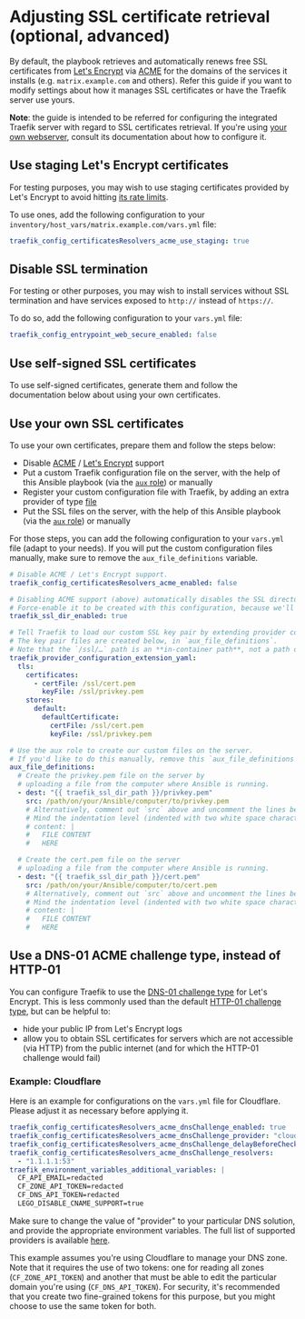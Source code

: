 <!--
SPDX-FileCopyrightText: 2018 - 2024 Slavi Pantaleev
SPDX-FileCopyrightText: 2020 - 2024 MDAD project contributors
SPDX-FileCopyrightText: 2020 Aaron Raimist
SPDX-FileCopyrightText: 2022 Alejo Diaz
SPDX-FileCopyrightText: 2022 Julian Foad
SPDX-FileCopyrightText: 2024 - 2025 Suguru Hirahara

SPDX-License-Identifier: AGPL-3.0-or-later
-->

# Adjusting SSL certificate retrieval (optional, advanced)

By default, the playbook retrieves and automatically renews free SSL certificates from [Let's Encrypt](https://letsencrypt.org/) via [ACME](https://en.wikipedia.org/wiki/Automatic_Certificate_Management_Environment) for the domains of the services it installs (e.g. `matrix.example.com` and others). Refer this guide if you want to modify settings about how it manages SSL certificates or have the Traefik server use yours.

**Note**: the guide is intended to be referred for configuring the integrated Traefik server with regard to SSL certificates retrieval. If you're using [your own webserver](configuring-playbook-own-webserver.md), consult its documentation about how to configure it.

## Use staging Let's Encrypt certificates

For testing purposes, you may wish to use staging certificates provided by Let's Encrypt to avoid hitting [its rate limits](https://letsencrypt.org/docs/rate-limits/).

To use ones, add the following configuration to your `inventory/host_vars/matrix.example.com/vars.yml` file:

```yaml
traefik_config_certificatesResolvers_acme_use_staging: true
```

## Disable SSL termination

For testing or other purposes, you may wish to install services without SSL termination and have services exposed to `http://` instead of `https://`.

To do so, add the following configuration to your `vars.yml` file:

```yaml
traefik_config_entrypoint_web_secure_enabled: false
```

## Use self-signed SSL certificates

To use self-signed certificates, generate them and follow the documentation below about using your own certificates.

## Use your own SSL certificates

To use your own certificates, prepare them and follow the steps below:

- Disable [ACME](https://en.wikipedia.org/wiki/Automatic_Certificate_Management_Environment) / [Let's Encrypt](https://letsencrypt.org/) support
- Put a custom Traefik configuration file on the server, with the help of this Ansible playbook (via the [`aux` role](https://github.com/mother-of-all-self-hosting/ansible-role-aux)) or manually
- Register your custom configuration file with Traefik, by adding an extra provider of type [file](https://doc.traefik.io/traefik/providers/file/)
- Put the SSL files on the server, with the help of this Ansible playbook (via the [`aux` role](https://github.com/mother-of-all-self-hosting/ansible-role-aux)) or manually

For those steps, you can add the following configuration to your `vars.yml` file (adapt to your needs). If you will put the custom configuration files manually, make sure to remove the `aux_file_definitions` variable.

```yaml
# Disable ACME / Let's Encrypt support.
traefik_config_certificatesResolvers_acme_enabled: false

# Disabling ACME support (above) automatically disables the SSL directory to be created.
# Force-enable it to be created with this configuration, because we'll add our certificate files there.
traefik_ssl_dir_enabled: true

# Tell Traefik to load our custom SSL key pair by extending provider configuration.
# The key pair files are created below, in `aux_file_definitions`.
# Note that the `/ssl/…` path is an **in-container path**, not a path on the host (like `/matrix/traefik/ssl`). Do not change it!
traefik_provider_configuration_extension_yaml:
  tls:
    certificates:
      - certFile: /ssl/cert.pem
        keyFile: /ssl/privkey.pem
    stores:
      default:
        defaultCertificate:
          certFile: /ssl/cert.pem
          keyFile: /ssl/privkey.pem

# Use the aux role to create our custom files on the server.
# If you'd like to do this manually, remove this `aux_file_definitions` variable.
aux_file_definitions:
  # Create the privkey.pem file on the server by
  # uploading a file from the computer where Ansible is running.
  - dest: "{{ traefik_ssl_dir_path }}/privkey.pem"
    src: /path/on/your/Ansible/computer/to/privkey.pem
    # Alternatively, comment out `src` above and uncomment the lines below to provide the certificate content inline.
    # Mind the indentation level (indented with two white space characters).
    # content: |
    #   FILE CONTENT
    #   HERE

  # Create the cert.pem file on the server
  # uploading a file from the computer where Ansible is running.
  - dest: "{{ traefik_ssl_dir_path }}/cert.pem"
    src: /path/on/your/Ansible/computer/to/cert.pem
    # Alternatively, comment out `src` above and uncomment the lines below to provide the certificate content inline.
    # Mind the indentation level (indented with two white space characters).
    # content: |
    #   FILE CONTENT
    #   HERE
```

## Use a DNS-01 ACME challenge type, instead of HTTP-01

You can configure Traefik to use the [DNS-01 challenge type](https://letsencrypt.org/docs/challenge-types/#dns-01-challenge) for Let's Encrypt. This is less commonly used than the default [HTTP-01 challenge type](https://letsencrypt.org/docs/challenge-types/#http-01-challenge), but can be helpful to:

- hide your public IP from Let's Encrypt logs
- allow you to obtain SSL certificates for servers which are not accessible (via HTTP) from the public internet (and for which the HTTP-01 challenge would fail)

### Example: Cloudflare

Here is an example for configurations on the `vars.yml` file for Cloudflare. Please adjust it as necessary before applying it.

```yaml
traefik_config_certificatesResolvers_acme_dnsChallenge_enabled: true
traefik_config_certificatesResolvers_acme_dnsChallenge_provider: "cloudflare"
traefik_config_certificatesResolvers_acme_dnsChallenge_delayBeforeCheck: 60
traefik_config_certificatesResolvers_acme_dnsChallenge_resolvers:
  - "1.1.1.1:53"
traefik_environment_variables_additional_variables: |
  CF_API_EMAIL=redacted
  CF_ZONE_API_TOKEN=redacted
  CF_DNS_API_TOKEN=redacted
  LEGO_DISABLE_CNAME_SUPPORT=true
```

Make sure to change the value of "provider" to your particular DNS solution, and provide the appropriate environment variables. The full list of supported providers is available [here](https://doc.traefik.io/traefik/https/acme/#providers).

This example assumes you're using Cloudflare to manage your DNS zone. Note that it requires the use of two tokens: one for reading all zones (`CF_ZONE_API_TOKEN`) and another that must be able to edit the particular domain you're using (`CF_DNS_API_TOKEN`). For security, it's recommended that you create two fine-grained tokens for this purpose, but you might choose to use the same token for both.
